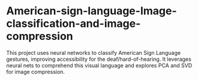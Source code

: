 # American-sign-language-Image-classification-and-image-compression
This project uses neural networks to classify American Sign Language gestures, improving accessibility for the deaf/hard-of-hearing. It leverages neural nets to comprehend this visual language and explores PCA and SVD for image compression.
